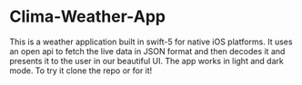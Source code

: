 # Clima-Weather-App
This is a weather application built in swift-5 for native iOS platforms. It uses an open api to fetch the live data in JSON format and then decodes it and presents it to the user in our beautiful UI. The app works in light and dark mode.
To try it clone the repo or for it!
